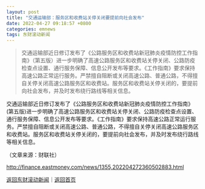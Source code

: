 ```yaml
---
layout: post
title: "交通运输部：服务区和收费站关停关闭要提前向社会发布"
date: 2022-04-27 09:18:57 +0800
categories: emnews
tags: 东财滚动新闻
---
```

> 交通运输部近日修订发布了《公路服务区和收费站新冠肺炎疫情防控工作指南》（第五版）进一步明确了高速公路服务区和收费站关停关闭、公路防疫检查点设置、通行服务保障、信息公开发布等要求。《工作指南》要求保持高速公路正常运行服务。严禁擅自阻断或关闭高速公路、普通公路，不得擅自关停关闭高速公路服务区和收费站。服务区和收费站关停关闭的，要提前向社会发布，并及时发布绕行路线等相关信息。

<p>交通运输部近日修订发布了《公路服务区和收费站新冠肺炎疫情防控工作指南》(第五版)进一步明确了高速公路服务区和收费站关停关闭、公路防疫检查点设置、通行服务保障、信息公开发布等要求。《工作指南》要求保持高速公路正常运行服务。严禁擅自阻断或关闭高速公路、普通公路，不得擅自关停关闭高速公路服务区和收费站。服务区和收费站关停关闭的，要提前向社会发布，并及时发布绕行路线等相关信息。</p><p class="em_media">（文章来源：财联社）</p>

<http://finance.eastmoney.com/news/1355,202204272360502883.html>

[返回东财滚动新闻](//finews.withounder.com/emnews/)｜[返回首页](//finews.withounder.com/)